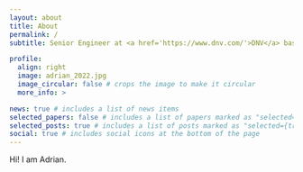 ```yaml
---
layout: about
title: About
permalink: /
subtitle: Senior Engineer at <a href='https://www.dnv.com/'>DNV</a> based in Yokohama

profile:
  align: right
  image: adrian_2022.jpg
  image_circular: false # crops the image to make it circular
  more_info: >

news: true # includes a list of news items
selected_papers: false # includes a list of papers marked as "selected={true}"
selected_posts: true # includes a list of posts marked as "selected={true}"
social: true # includes social icons at the bottom of the page
---
```


Hi! I am Adrian.
